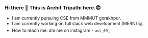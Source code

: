 ### Hi there 👋 This is Archit Tripathi here.😎
- I am currently pursuing CSE from MMMUT gorakhpur.
- I am currently working on full stack web development (MERN).💻
- How to reach me: dm me on instagram - `ast_09_`

<!--
**nobrains-29/nobrains-29** is a ✨ _special_ ✨ repository because its `README.md` (this file) appears on your GitHub profile.

Here are some ideas to get you started:

- 🔭 I’m currently working on ...
- 🌱 I’m currently learning ...
- 👯 I’m looking to collaborate on ...
- 🤔 I’m looking for help with ...
- 💬 Ask me about ...
- 📫 How to reach me: ...
- 😄 Pronouns: ...
- ⚡ Fun fact: ...
-->
